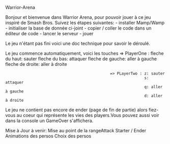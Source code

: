 Warrior-Arena

Bonjour et bienvenue dans Warrior Arena,
pour pouvoir jouer à ce jeu inspiré de Smash Bros.
Suivez les étapes suivantes: 
                            - installer Mamp/Wamp
                            - initialiser la base de donnée ci-joint
                            - copier / coller le code dans un éditeur de code
                            - lancer le serveur
                            - jouer

Le jeu n'étant pas fini voici une doc technique pour savoir le déroulé.

Le jeu commence automatiquement, voici les touches => PlayerOne : fleche du haut: sauter
                                                                  fleche du bas: attaquer
                                                                  fleche de gauche: aller à gauche
                                                                  fleche de droite: aller à droite

                                                  => PLayerTwo : z: sauter
                                                                 s: attaquer
                                                                 q: aller à gauche
                                                                 d: aller à droite

Le jeu ne contient pas encore de ender (page de fin de partie) alors fiez-vous au coeur qui représente les vies des players.Vous pouvez aussi voir dans la console un GameOver s'affichera.

Mise à Jour à venir: Mise au point de la rangeAttack
                     Starter / Ender
                     Animations des persos
                     Choix des persos
